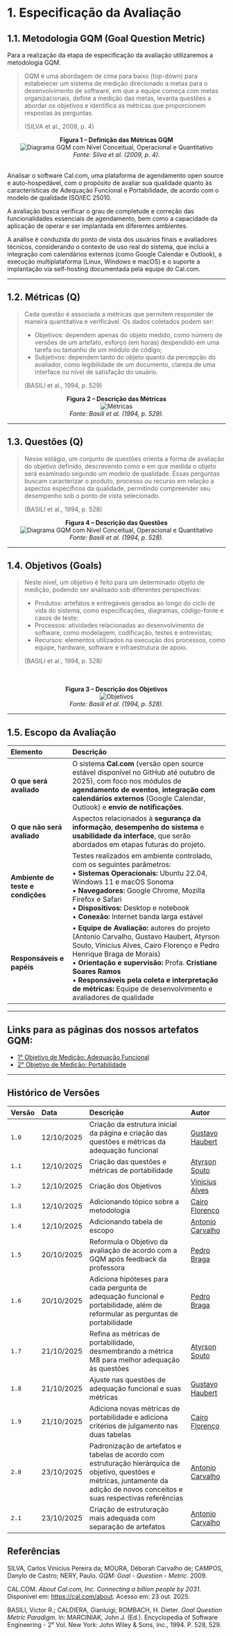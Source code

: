 # 1. Especificação da Avaliação

## 1.1. Metodologia **GQM (Goal Question Metric)**

Para a realização da etapa de especificação da avaliação utilizaremos a metodologia GQM.

> GQM é uma abordagem de cima para baixo (top-down) para estabelecer um sistema de medição direcionado a metas para o desenvolvimento de software, em que a equipe começa com metas organizacionais, define a medição das metas, levanta questões a abordar os objetivos e identifica as métricas que proporcionem respostas às perguntas.
>
> (SILVA et al., 2009, p. 4)

<div align="center">
  <strong>Figura 1 – Definição das Métricas GQM</strong>
  <br>
  <img src="../assets/gqm_diagrama.png" alt="Diagrama GQM com Nível Conceitual, Operacional e Quantitativo">
  <br>
  <em>Fonte: Silva et al. (2009, p. 4).</em>
</div>


<br>


Analisar o software Cal.com, uma plataforma de agendamento open source e auto-hospedável, com o propósito de avaliar sua qualidade quanto às características de Adequação Funcional e Portabilidade, de acordo com o modelo de qualidade ISO/IEC 25010.

A avaliação busca verificar o grau de completude e correção das funcionalidades essenciais de agendamento, bem como a capacidade da aplicação de operar e ser implantada em diferentes ambientes.

A análise é conduzida do ponto de vista dos usuários finais e avaliadores técnicos, considerando o contexto de uso real do sistema, que inclui a integração com calendários externos (como Google Calendar e Outlook), a execução multiplataforma (Linux, Windows e macOS) e o suporte a implantação via self-hosting documentada pela equipe do Cal.com.


---

## 1.2. Métricas (Q)

>Cada questão é associada a métricas que permitem responder de maneira quantitativa e verificável.
>Os dados coletados podem ser:
>- Objetivos: dependem apenas do objeto medido, como número de versões de um artefato, esforço (em horas) despendido em uma tarefa ou tamanho de um módulo de código;
>- Subjetivos: dependem tanto do objeto quanto da percepção do avaliador, como legibilidade de um documento, clareza de uma interface ou nível de satisfação do usuário.
>
>(BASILI et al., 1994, p. 529)

<div align="center">
  <strong>Figura 2 – Descrição das Métricas</strong>
  <br>
  <img src="../assets/GQM/basili_metrics.png" alt="Métricas">
  <br>
  <em>Fonte: Basili et al. (1994, p. 529).</em>
</div>

---

## 1.3. Questões (Q)

>Nesse estágio, um conjunto de questões orienta a forma de avaliação do objetivo definido, descrevendo como e em que medida o objeto será examinado segundo um modelo de qualidade.
>Essas perguntas buscam caracterizar o produto, processo ou recurso em relação a aspectos específicos da qualidade, permitindo compreender seu desempenho sob o ponto de vista selecionado.
>
>(BASILI et al., 1994, p. 528)

<div align="center">
  <strong>Figura 4 – Descrição das Questões</strong>
  <br>
  <img src="../assets/GQM/basili_questions.png" alt="Diagrama GQM com Nível Conceitual, Operacional e Quantitativo">
  <br>
  <em>Fonte: Basili et al. (1994, p. 528).</em>
</div>

---

## 1.4. Objetivos (Goals)

>Neste nível, um objetivo é feito para um determinado objeto de medição, podendo ser analisado sob diferentes perspectivas:
>- Produtos: artefatos e entregáveis gerados ao longo do ciclo de vida do sistema, como especificações, diagramas, código-fonte e casos de teste;
>- Processos: atividades relacionadas ao desenvolvimento de software, como modelagem, codificação, testes e entrevistas;
>- Recursos: elementos utilizados na execução dos processos, como equipe, hardware, software e infraestrutura de apoio.
>
>(BASILI et al., 1994, p. 528)
<br>
<br>
<div align="center">
  <strong>Figura 3 – Descrição dos Objetivos</strong>
  <br>
  <img src="../assets/GQM/basili_goals.png" alt="Objetivos">
  <br>
  <em>Fonte: Basili et al. (1994, p. 528).</em>
</div> 

---

## 1.5. Escopo da Avaliação

| **Elemento** | **Descrição** |
| :------------ | :------------- |
| **O que será avaliado** | O sistema **Cal.com** (versão open source estável disponível no GitHub até outubro de 2025), com foco nos módulos de **agendamento de eventos**, **integração com calendários externos** (Google Calendar, Outlook) e **envio de notificações**. |
| **O que não será avaliado** | Aspectos relacionados à **segurança da informação**, **desempenho do sistema** e **usabilidade da interface**, que serão abordados em etapas futuras do projeto. |
| **Ambiente de teste e condições** | Testes realizados em ambiente controlado, com os seguintes parâmetros:<br>• **Sistemas Operacionais:** Ubuntu 22.04, Windows 11 e macOS Sonoma<br>• **Navegadores:** Google Chrome, Mozilla Firefox e Safari<br>• **Dispositivos:** Desktop e notebook<br>• **Conexão:** Internet banda larga estável |
| **Responsáveis e papéis** | • **Equipe de Avaliação:** autores do projeto (Antonio Carvalho, Gustavo Haubert, Atyrson Souto, Vinicius Alves, Cairo Florenço e Pedro Henrique Braga de Morais)<br>• **Orientação e supervisão:** Profa. **Cristiane Soares Ramos**<br>• **Responsáveis pela coleta e interpretação de métricas:** Equipe de desenvolvimento e avaliadores de qualidade |

---

## Links para as páginas dos nossos artefatos GQM:

- [1° Objetivo de Medição: Adequação Funcional](../fase_2/obj_adequacao_funcional.md)  
- [2° Objetivo de Medição: Portabilidade](../fase_2/obj_portabilidade.md)

---

## Histórico de Versões

| Versão | Data       | Descrição                                                               | Autor                               |
| :----- | :--------- | :---------------------------------------------------------------------- | :---------------------------------- |
| `1.0`  | 12/10/2025 | Criação da estrutura inicial da página e criação das questões e métricas da adequação funcional | [Gustavo Haubert](https://github.com/GustavoHaubert) |
| `1.1`  | 12/10/2025 | Criação das questões e métricas de portabilidade | [Atyrson Souto](https://github.com/Atyrson) |
| `1.2`  | 12/10/2025 | Criação dos Objetivos | [Vinicius Alves](https://github.com/vinialves2020) |
| `1.3`  | 12/10/2025 | Adicionando tópico sobre a metodologia | [Cairo Florenço](https://github.com/CA1RO) |
| `1.4`  | 12/10/2025 | Adicionando tabela de escopo | [Antonio Carvalho](https://github.com/antonioscarvalho) |
| `1.5` | 20/10/2025 | Reformula o Objetivo da avaliação de acordo com a GQM após feedback da professora | [Pedro Braga](https://github.com/Stain19) |
| `1.6` | 20/10/2025 | Adiciona hipóteses para cada pergunta de adequação funcional e portabilidade, além de reformular as perguntas de portabilidade | [Pedro Braga](https://github.com/Stain19) |
| `1.7` | 21/10/2025 | Refina as métricas de portabilidade, desmembrando a métrica M8 para melhor adequação às questões | [Atyrson Souto](https://github.com/Atyrson) |
| `1.8`  | 21/10/2025 | Ajuste nas questões de adequação funcional e suas métricas  | [Gustavo Haubert](https://github.com/GustavoHaubert) |
| `1.9`  | 21/10/2025 | Adiciona novas métricas de portabilidade e adiciona critérios de julgamento nas duas tabelas  | [Cairo Florenço](https://github.com/CA1RO) |
| `2.0`  | 23/10/2025 | Padronização de artefatos e tabelas de acordo com estruturação hierárquica de objetivo, questões e métricas, juntamente da adição de novos conceitos e suas respectivas referências | [Antonio Carvalho](https://github.com/antonioscarvalho) |
| `2.1`  | 23/10/2025 | Criação de estruturação mais adequada com separação de artefatos | [Antonio Carvalho](https://github.com/antonioscarvalho) |

## Referências

SILVA, Carlos Vinícius Pereira da; MOURA, Déborah Carvalho de; CAMPOS, Danylo de Castro; NERY, Paulo. *GQM: Goal - Question - Metric*. 2009.

CAL.COM. *About Cal.com, Inc. Connecting a billion people by 2031*. Disponível em: https://cal.com/about. Acesso em: 23 out. 2025.

BASILI, Victor R.; CALDIERA, Gianluigi; ROMBACH, H. Dieter. *Goal Question Metric Paradigm*. In: MARCINIAK, John J. (Ed.). Encyclopedia of Software Engineering - 2° Vol. New York: John Wiley & Sons, Inc., 1994. P. 528, 529. 
